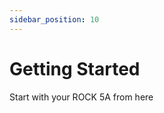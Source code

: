 ```yaml
---
sidebar_position: 10
---
```


# Getting Started

Start with your ROCK 5A from here

<!-- <DocCardList /> -->
